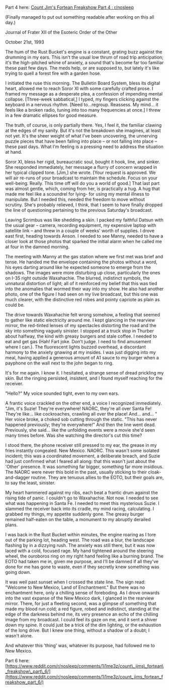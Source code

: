 Part 4 here: [Count Jim's Fortean Freakshow Part 4 : r/nosleep](https://www.reddit.com/r/nosleep/comments/1hymefi/count_jims_fortean_freakshow_part_4/)

(Finally managed to put out something readable after working on this all day.)

Journal of Frater XII of the Esoteric Order of the Other

October 21st, 1993

The hum of the Rust Bucket's engine is a constant, grating buzz against the drumming in my ears. This isn't the usual low thrum of road trip anticipation; it's the high-pitched whine of anxiety, a sound that's become far too familiar these past few days. The meds help, or are supposed to, but lately it's like trying to quell a forest fire with a garden hose.

I initiated the ruse this morning. The Bulletin Board System, bless its digital heart, allowed me to reach Soror XI with some carefully crafted prose. I framed my message as a desperate plea, a confession of impending mental collapse. \[Three-week sabbatical,\] I typed, my fingers clicking against the keyboard in a nervous rhythm. \[Need to…regroup. Reassess. My mind… it feels like a broken radio, tuning into too many frequencies at once.\] I threw in a few dramatic ellipses for good measure.

The truth, of course, is only partially there. Yes, I feel it, the familiar clawing at the edges of my sanity. But it's not the breakdown she imagines, at least not yet. It's the sheer weight of what I've been uncovering, the unnerving puzzle pieces that have been falling into place – or not falling into place – these past days. What I'm feeling is a pressing need to address the situation at hand.

Soror XI, bless her rigid, bureaucratic soul, bought it hook, line, and sinker. She responded immediately, her message a flurry of concern wrapped in her typical clipped tone. \[Jim,\] she wrote. \[Your request is approved. We will air re-runs of your broadcast to maintain the schedule. Focus on your well-being. Really. This time off will do you a world of good.\] That last part was almost gentle, which, coming from her, is practically a hug. A hug that made me feel like a scoundrel for lying- for using my mental illness to manipulate. But I needed this, needed the freedom to move without scrutiny. She's probably relieved, I think, that I seem to have finally dropped the line of questioning pertaining to the previous Saturday's broadcast.

Leaving Scrimbus was like shedding a skin. I packed my faithful Datsun with the usual gear – camera, recording equipment, my expensive laptop with satellite link – and threw in a couple of weeks' worth of supplies. I drove east first, heading towards Anson. I needed to see Manny, needed to have a closer look at those photos that sparked the initial alarm when he called me at four in the damned morning.

The meeting with Manny at the gas station where we first met was brief and tense. He handed me the envelope containing the photos without a word, his eyes darting around like he expected someone to emerge from the shadows. The images were more disturbing up close, particularly the ones on I-35 right outside Waxahachie. The blurred, indistinct symbols, the unnatural distortion of light; all of it reinforced my belief that this was tied into the anomalies that wormed their way into my show. He also had another photo, one of the figure I had seen on my live broadcast, but this one was much clearer, with the distinctive red robes and pointy capriote as plain as could be.

The drive towards Waxahachie felt wrong somehow, a feeling that seemed to gather like static electricity around me. I kept glancing in the rearview mirror, the red-tinted lenses of my spectacles distorting the road and the sky into something vaguely sinister. I stopped at a truck stop in Thurber about halfway, the kind with greasy burgers and stale coffee. I needed to eat and get gas (Hah! Fart joke. Don't judge. I need to find amusement where I can.). The fluorescent lights buzzed overhead, a discordant harmony to the anxiety gnawing at my insides. I was just digging into my meal, having applied a generous amount of A1 sauce to my burger when a payphone on the wall next to the john began to ring.

It's for me again. I know it. I hesitated, a strange sense of dread prickling my skin. But the ringing persisted, insistent, and I found myself reaching for the receiver.

"Hello?" My voice sounded tight, even to my own ears.

A frantic voice crackled on the other end, a voice I recognized immediately. "Jim, it's Suzie! They're everywhere! NAORC, they're all over Santa Fe! They're like... like cockroaches, crawling all over the place! And... and... " Her voice broke, a choked sob cutting through the static. "This has never happened previously; they're everywhere!" And then the line went dead. Previously, she said... like the unfolding events were a movie she'd seen many times before. Was she watching the director's cut this time?

I stood there, the phone receiver still pressed to my ear, the grease in my fries instantly congealed. New Mexico. NAORC. This wasn't some isolated incident; this was a coordinated movement, a deliberate breach, and Suzie had just confirmed what I feared all along: that this wasn't just about the 'Other' presence. It was something far bigger, something far more insidious. The NAORC were never this bold in the past, usually sticking to their cloak-and-dagger routine. They are tenuous allies to the EOTO, but their goals are, to say the least, sinister.

My heart hammered against my ribs, each beat a frantic drum against the rising tide of panic. I couldn't go to Waxahachie. Not now. I needed to see what was happening in Santa Fe. I needed to meet this mysterious Suzie. I slammed the receiver back into its cradle, my mind racing, calculating. I grabbed my things, my appetite suddenly gone. The greasy burger remained half-eaten on the table, a monument to my abruptly derailed plans.

I was back in the Rust Bucket within minutes, the engine roaring as I tore out of the parking lot, heading west. The road was a blur, the landscape flashing by in a dizzying rush. The anxiety was still there, but it was now laced with a cold, focused rage. My hand tightened around the steering wheel, the ouroboros ring on my right hand feeling like a burning brand. The EOTO had taken me in, given me purpose, and I'll be damned if all they've done for me has gone to waste, even if they secretly knew something was going down.

It was well past sunset when I crossed the state line. The sign read: "Welcome to New Mexico, Land of Enchantment." But there was no enchantment here, only a chilling sense of foreboding. As I drove onwards into the vast expanse of the New Mexico dark, I glanced in the rearview mirror. There, for just a fleeting second, was a glimpse of something that made my blood run cold; a red figure, robed and indistinct, standing at the edge of the darkness behind me, its very presence an echo of the chilling image from my broadcast. I could feel its gaze on me, and it sent a shiver down my spine. It could just be a trick of the dim lighting, or the exhaustion of the long drive. But I knew one thing, without a shadow of a doubt; I wasn't alone.

And whatever this 'thing' was, whatever its purpose, had followed me to New Mexico.

  
Part 6 here: [https://www.reddit.com/r/nosleep/comments/1i1me3z/count\_jims\_fortean\_freakshow\_part\_6/](https://www.reddit.com/r/nosleep/comments/1i1me3z/count_jims_fortean_freakshow_part_6/)
